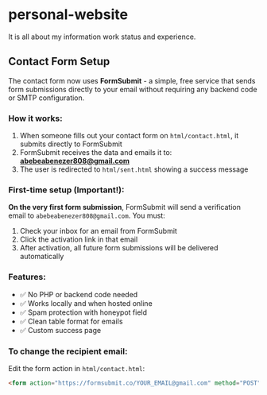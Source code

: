 # personal-website
It is all about my information work status and experience.

## Contact Form Setup

The contact form now uses **FormSubmit** - a simple, free service that sends form submissions directly to your email without requiring any backend code or SMTP configuration.

### How it works:
1. When someone fills out your contact form on `html/contact.html`, it submits directly to FormSubmit
2. FormSubmit receives the data and emails it to: **abebeabenezer808@gmail.com**
3. The user is redirected to `html/sent.html` showing a success message

### First-time setup (Important!):
**On the very first form submission**, FormSubmit will send a verification email to `abebeabenezer808@gmail.com`. You must:
1. Check your inbox for an email from FormSubmit
2. Click the activation link in that email
3. After activation, all future form submissions will be delivered automatically

### Features:
- ✅ No PHP or backend code needed
- ✅ Works locally and when hosted online
- ✅ Spam protection with honeypot field
- ✅ Clean table format for emails
- ✅ Custom success page

### To change the recipient email:
Edit the form action in `html/contact.html`:
```html
<form action="https://formsubmit.co/YOUR_EMAIL@gmail.com" method="POST">
```
